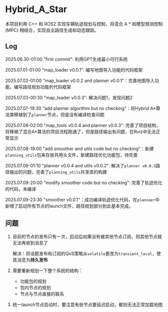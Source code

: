 # Hybrid_A_Star

本项目利用 C++ 和 ROS2 实现车辆轨迹规划与控制，将混合 A * 和模型预测控制 (MPC) 相结合，实现自主路径生成和动态跟踪。

## Log
2025.06.30-01:00 "first commit": 利用GPT生成最小可行系统

2025.07.01-01:00 "map_loader v0.0.1": 编写地图导入功能的代码框架

2025.07.02-01:00 "map_loader v0.0.2 and planner v0.0.1"：完善地图导入功能，编写路径规划功能的代码框架

2025.07.03-00:30 "map_loader v0.0.3": 解决问题1，发现问题2

2025.07.07-19:30 “add planner algorithm but no checking”：将Hybrid A*算法类移植到了`planner`节点，但是没有编译检查问题

2025.07.08-02:00 "map_tools v0.0.4 and planner v0.0.3": 完善了项目结构，将移植了混合A\*算法的项目流程跑通了，但是路径输出有问题，在Rviz中无法正常显示

2025.07.08-19:00 "add smoother and utils code but no checking"：新建`planning_utils`包来存放共用头文件，新建路径优化功能包，待完善

2025.07.09-01:10 "planner v0.0.4 and utils v0.0.2": 解决了`planner v0.0.3`路径输出的问题，完善了`planning_utils`共享库的构建

2025.07.09-20:00 "modify smoother code but no checking": 完善了轨迹优化的代码，未编译

2025.07.09-23:30 "smoother v0.0.1"：成功编译轨迹优化代码，在`plannaer`中新增了启动所有节点的launch文件，路径规划部分到此基本完成。


## 问题

1. 目前的节点的发布只有一次，启动后如果没有被其他节点订阅，则其他节点就无法再收到消息了

    解决：将话题发布和订阅的QoS策略从`volatile`更改为`transient_local`，使其消息为**持久发布**

2. 需要重新规划一下整个系统的结构：

    * 功能包的规划
    * 包内节点的规划
    * 节点与节点直接的联系
    
3. 统一launch节点启动时，要注意有些节点要延迟启动，都则无法正常加载地图 